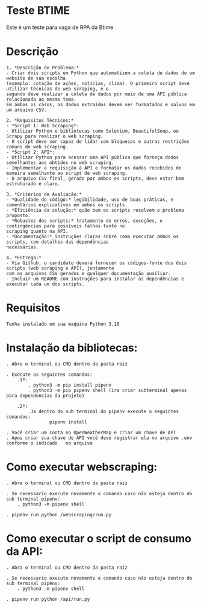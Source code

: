 # Teste BTIME

Este é um teste para vaga de RPA da Btime

# Descrição

    1. *Descrição do Problema:*
    - Criar dois scripts em Python que automatizem a coleta de dados de um website de sua escolha
    (exemplo: cotação de ações, notícias, clima). O primeiro script deve utilizar técnicas de web scraping, e o
    segundo deve realizar a coleta de dados por meio de uma API pública relacionada ao mesmo tema.
    Em ambos os casos, os dados extraídos devem ser formatados e salvos em um arquivo CSV.

    2. *Requisitos Técnicos:*
    - *Script 1: Web Scraping*:
    - Utilizar Python e bibliotecas como Selenium, BeautifulSoup, ou Scrapy para realizar o web scraping.
    - O script deve ser capaz de lidar com bloqueios e outras restrições comuns do web scraping.
    - *Script 2: API*:
    - Utilizar Python para acessar uma API pública que forneça dados semelhantes aos obtidos no web scraping.
    - Implementar a requisição à API e formatar os dados recebidos de maneira semelhante ao script de web scraping.
    - O arquivo CSV final, gerado por ambos os scripts, deve estar bem estruturado e claro.

    3. *Critérios de Avaliação:*
    - *Qualidade do código:* legibilidade, uso de boas práticas, e comentários explicativos em ambos os scripts.
    - *Eficiência da solução:* quão bem os scripts resolvem o problema proposto.
    - *Robustez dos scripts:* tratamento de erros, exceções, e contingências para possíveis falhas tanto no
    scraping quanto na API.
    - *Documentação:* instruções claras sobre como executar ambos os scripts, com detalhes das dependências
    necessárias.

    4. *Entrega:*
    - Via Github, o candidato deverá fornecer os códigos-fonte dos dois scripts (web scraping e API), juntamente
    com os arquivos CSV gerados e qualquer documentação auxiliar.
    - Incluir um README com instruções para instalar as dependências e executar cada um dos scripts.

# Requisitos

    Tenha instalado em sua maquina Python 3.10

# Instalação da bibliotecas:

    . Abra o terminal ou CMD dentro da pasta raiz

    . Execute os seguintes comandos:
        .1º:
            . python3 -m pip install pipenv
            . python3 -m pip pipenv shell (ira criar subterminal apenas para dependencias da projeto)

        .2º:
            .Ja dentro do sub terminal do pipenv execute o seguintes comandos:
                .   pipenv install

    . Você criar um conta no OpenWeatherMap e criar um chave de API
    . Apos criar sua chave de API você deve registrar ela no arquivo .env conforme o indicado   no arquivo

# Como executar webscraping:

    . Abra o terminal ou CMD dentro da pasta raiz

    . Se necessario execute novamente o comando caso não esteja dentro do sub terminal pipenv:
        . python3 -m pipenv shell

    . pipenv run python /webscraping/run.py

# Como executar o script de consumo da API:

    . Abra o terminal ou CMD dentro da pasta raiz

    . Se necessario execute novamente o comando caso não esteja dentro do sub terminal pipenv:
        . python3 -m pipenv shell

    . pipenv run python /api/run.py
